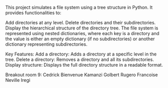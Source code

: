 This project simulates a file system using a tree structure in Python. It provides functionalities to:

Add directories at any level.
Delete directories and their subdirectories.
Display the hierarchical structure of the directory tree.
The file system is represented using nested dictionaries, where each key is a directory and the value is either an empty dictionary (if no subdirectories) or another dictionary representing subdirectories.

Key Features:
Add a directory: Adds a directory at a specific level in the tree.
Delete a directory: Removes a directory and all its subdirectories.
Display structure: Displays the full directory structure in a readable format.

Breakout room 9:
Cedrick Bienvenue
Kamanzi Golbert
Rugero Francoise
Neville Iregi
